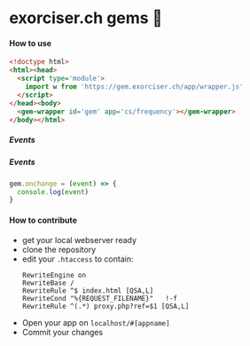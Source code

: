 # exorciser.ch gems 💎

#### How to use
```html
<!doctype html>
<html><head>
  <script type='module'>
    import w from 'https://gem.exorciser.ch/app/wrapper.js'
  </script>
</head><body>
  <gem-wrapper id='gem' app='cs/frequency'></gem-wrapper>
</body></html>
```

##### Events

##### Events
```javascript
gem.onchange = (event) => {
  console.log(event)
}
```

#### How to contribute
   * get your local webserver ready
   * clone the repository
   * edit your `.htaccess` to contain:
      ```Header always set Access-Control-Allow-Origin "*"
      RewriteEngine on
      RewriteBase /
      RewriteRule ^$ index.html [QSA,L]
      RewriteCond "%{REQUEST_FILENAME}"   !-f
      RewriteRule ^(.*) proxy.php?ref=$1 [QSA,L]
      ```
   * Open your app on `localhost/#[appname]`
   * Commit your changes
